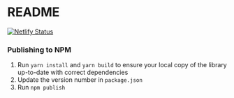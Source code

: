 # README

[![Netlify Status](https://api.netlify.com/api/v1/badges/136f4ad1-1d36-4b21-bc06-3133ad353da7/deploy-status)](https://app.netlify.com/sites/beneath-clients-js/deploys)

### Publishing to NPM

1. Run `yarn install` and `yarn build` to ensure your local copy of the library up-to-date with correct dependencies
2. Update the version number in `package.json`
3. Run `npm publish`
